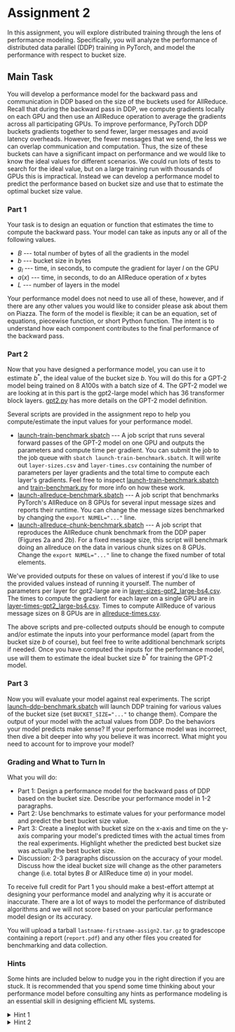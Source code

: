 # Assignment 2 

In this assignment, you will explore distributed training through the lens of performance modeling.
Specifically, you will analyze the performance of distributed data parallel (DDP) training in PyTorch, and model the performance with respect to bucket size.


## Main Task

You will develop a performance model for the backward pass and communication in DDP based on the size of the buckets used for AllReduce.
Recall that during the backward pass in DDP, we compute gradients locally on each GPU and then use an AllReduce operation to average the gradients across all participating GPUs.
To improve performance, PyTorch DDP buckets gradients together to send fewer, larger messages and avoid latency overheads.
However, the fewer messages that we send, the less we can overlap communication and computation.
Thus, the size of these buckets can have a significant impact on performance and we would like to know the ideal values for different scenarios.
We could run lots of tests to search for the ideal value, but on a large training run with thousands of GPUs this is impractical.
Instead we can develop a performance model to predict the performance based on bucket size and use that to estimate the optimal bucket size value.

### Part 1

Your task is to design an equation or function that estimates the time to compute the backward pass. 
Your model can take as inputs any or all of the following values.

- $B$ --- total number of bytes of all the gradients in the model
- $b$ --- bucket size in bytes
- $g_l$ --- time, in seconds, to compute the gradient for layer $l$ on the GPU
- $a(x)$ --- time, in seconds, to do an AllReduce operation of $x$ bytes
- $L$ --- number of layers in the model

Your performance model does not need to use all of these, however, and if there are any other values you would like to consider please ask about them on Piazza.
The form of the model is flexible; it can be an equation, set of equations, piecewise function, or short Python function.
The intent is to understand how each component contributes to the final performance of the backward pass.


### Part 2

Now that you have designed a performance model, you can use it to estimate $b^*$, the ideal value of the bucket size $b$. 
You will do this for a GPT-2 model being trained on 8 A100s with a batch size of 4.
The GPT-2 model we are looking at in this part is the gpt2-large model which has 36 transformer block layers.
[gpt2.py](gpt2.py) has more details on the GPT-2 model definition. 

Several scripts are provided in the assignment repo to help you compute/estimate the input values for your performance model.

- [launch-train-benchmark.sbatch](launch-train-benchmark.sbatch) --- A job script that runs several forward passes of the GPT-2 model on one GPU and outputs the parameters and compute time per gradient. You can submit the job to the job queue with `sbatch launch-train-benchmark.sbatch`. It will write out `layer-sizes.csv` and `layer-times.csv` containing the number of parameters per layer gradients and the total time to compute each layer's gradients. Feel free to inspect [launch-train-benchmark.sbatch](launch-train-benchmark.sbatch) and [train-benchmark.py](train-benchmark.py) for more info on how these work.
- [launch-allreduce-benchmark.sbatch](launch-allreduce-benchmark.sbatch) --- A job script that benchmarks PyTorch's AllReduce on 8 GPUs for several input message sizes and reports their runtime. You can change the message sizes benchmarked by changing the `export NUMEL="..."` line.
- [launch-allreduce-chunk-benchmark.sbatch](launch-allreduce-chunk-benchmark.sbatch) --- A job script that reproduces the AllReduce chunk benchmark from the DDP paper (Figures 2a and 2b). For a fixed message size, this script will benchmark doing an allreduce on the data in various chunk sizes on 8 GPUs. Change the `export NUMEL="..."` line to change the fixed number of total elements.

We've provided outputs for these on values of interest if you'd like to use the provided values instead of running it yourself. 
The number of parameters per layer for gpt2-large are in [layer-sizes-gpt2_large-bs4.csv](layer-sizes-gpt2_large-bs4.csv). 
The times to compute the gradient for each layer on a single GPU are in [layer-times-gpt2_large-bs4.csv](layer-times-gpt2_large-bs4.csv). 
Times to compute AllReduce of various message sizes on 8 GPUs are in [allreduce-times.csv](allreduce-times.csv).

The above scripts and pre-collected outputs should be enough to compute and/or estimate the inputs into your performance model (apart from the bucket size $b$ of course), but feel free to write additional benchmark scripts if needed.
Once you have computed the inputs for the performance model, use will them to estimate the ideal bucket size $b^*$ for training the GPT-2 model.


### Part 3

Now you will evaluate your model against real experiments. 
The script [launch-ddp-benchmark.sbatch](launch-ddp-benchmark.sbatch) will launch DDP training for various values of the bucket size (set `BUCKET_SIZE="..."` to change them).
Compare the output of your model with the actual values from DDP. Do the behaviors your model predicts make sense? If your performance model was incorrect, then dive a bit deeper into why you believe it was incorrect. What might you need to account for to improve your model?


### Grading and What to Turn In

What you will do:

- Part 1: Design a performance model for the backward pass of DDP based on the bucket size. Describe your performance model in 1-2 paragraphs.
- Part 2: Use benchmarks to estimate values for your performance model and predict the best bucket size value.
- Part 3: Create a lineplot with bucket size on the x-axis and time on the y-axis comparing your model's predicted times with the actual times from the real experiments. Highlight whether the predicted best bucket size was actually the best bucket size.
- Discussion: 2-3 paragraphs discussion on the accuracy of your model. Discuss how the ideal bucket size will change as the other parameters change (i.e. total bytes $B$ or AllReduce time $a$) in your model. 

To receive full credit for Part 1 you should make a best-effort attempt at designing your performance model and analyzing why it is accurate or inaccurate. There are a lot of ways to model the performance of distributed algorithms and we will not score based on your particular performance model design or its accuracy.

You will upload a tarball `lastname-firstname-assign2.tar.gz` to gradescope containing a report (`report.pdf`) and any other files you created for benchmarking and data collection.

### Hints

Some hints are included below to nudge you in the right direction if you are stuck.
It is recommended that you spend some time thinking about your performance model before consulting any hints as performance modeling is an essential skill in designing efficient ML systems.

<details>
<summary>Hint 1</summary>

Try thinking of the AllReduce communication in terms of latency, $\alpha$, and achieved bandwidth, $\beta$.
Latency is the *overhead* of the AllReduce, a constant time cost to each AllReduce function call.
Achieved bandwidth is the bytes per second that can be transmitted in AllReduce.
Given the latency $\alpha$ and bandwidth $\beta$, the total time to complete an $N$ byte AllReduce would be $T=\alpha + \beta^{-1} N$.

$\beta$ should be straightforward to benchmark.
$\alpha$ is often estimated by sending a 1 byte or 1 element message and using that time to represent the latency.

</details>

<details>
<summary>Hint 2</summary>

One way to think about the modeling problem is minimizing overhead.
We can consider the time to compute a DDP backward pass as below.

$$T_{\mathtt{DDP Backward}} = T_{\mathtt{Sequential Backward}} + T_{\mathtt{DDP Overhead}}$$

To find the ideal bucket size $b$, we want to find a bucket size that minimizes $T_{\mathtt{DDP Overhead}}$.
While this is a useful problem framing, it is not the only one.

</details>
